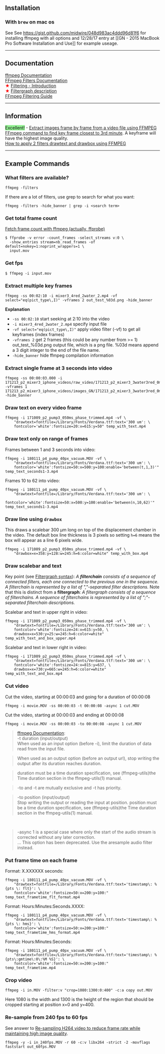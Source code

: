 ## Installation

### With `brew` on mac os

See See https://gist.github.com/midwire/048d983ac4ddd96d81f6 for installing ffmpeg with all options and 12/28/17 entry at [[GN - 2015 MacBook Pro Software Installation and Use]] for example useage.

---

## Documentation

[ffmpeg Documentation](http://www.ffmpeg.org/ffmpeg.html)  
[FFmpeg Filters Documentation](https://ffmpeg.org/ffmpeg-filters.html)  
<span style="color:red">&#x2605;</span> [Filtering - Introduction](https://ffmpeg.org/ffmpeg-filters.html#Filtering-Introduction)  
<span style="color:red">&#x2605;</span> [Filtergraph description](https://ffmpeg.org/ffmpeg-filters.html#Filtergraph-description)  
[FFmpeg Filtering Guide](https://trac.ffmpeg.org/wiki/FilteringGuide)  

---

## Information

<span style="background: lightgreen">Excellent!</span> - [Extract images frame by frame from a video file using FFMPEG](http://www.bugcodemaster.com/article/extract-images-frame-frame-video-file-using-ffmpeg)  
[FFmpeg command to find key frame closest to 3rd minute](https://superuser.com/questions/536987/ffmpeg-command-to-find-key-frame-closest-to-3rd-minute). A keyframe will have the highest image quality.  
[How to apply 2 filters drawtext and drawbox using FFMPEG](https://stackoverflow.com/questions/45000183/how-to-apply-2-filters-drawtext-and-drawbox-using-ffmpeg)  

---

## Example Commands

### What filters are available?

	ffmpeg -filters 
    
If there are a lot of filters, use grep to search for what you want:

	ffmpeg -filters -hide_banner | grep -i <search term>

### Get total frame count

[Fetch frame count with ffmpeg (actually, ffprobe)](https://stackoverflow.com/questions/2017843/fetch-frame-count-with-ffmpeg)

    $ ffprobe -v error -count_frames -select_streams v:0 \
      -show_entries stream=nb_read_frames -of default=nokey=1:noprint_wrappers=1 \
      input.mov

### Get fps

	$ ffmpeg -i input.mov
    

### Extract multiple key frames

	ffmpeg -ss 00:02:10 -i mixer3_4red_2water_2.mp4 -vf select="eq(pict_type\,I)" -vframes 2 out_test_%03d.png -hide_banner
    
**Explanation**
- `-ss 00:02:10` start seeking at 2:10 into the video
- `-i mixer3_4red_2water_2.mp4` specify input file
- `-vf select="eq(pict_type\,I)"` apply video filter (-vf) to get all keyframes (index frames)
- `-vframes 2` get 2 frames (this could be any number from >= 1)
out_test_%03d.png output file, which is a png file. %03d means append a 3 digit integer to the end of the file name.
- `-hide_banner` hide ffmpeg compilation information

### Extract single frame at 3 seconds into video

	ffmpeg -ss 00:00:03.000 -i 171213_p2_mixer3_iphone_videos/raw_video/171213_p2_mixer3_3water3red_0mix_slow.MOV -vframes 1 171213_p2_mixer3_iphone_videos/images_GN/171213_p2_mixer3_3water3red_0mix_slow.png -hide_banner

### Draw text on every video frame

	ffmpeg -i 171009_p2_pump3_050ms_phase_trimmed.mp4 -vf \
        "drawtext=fontfile=/Library/Fonts/Verdana.ttf:text='300 um': \
	    fontcolor='white':fontsize=20:x=615:y=50" temp_with_text.mp4

### Draw text only on range of frames

Frames between 1 and 3 seconds into video:

    ffmpeg -i 180111_p4_pump_40px_vacuum.MOV -vf \
        "drawtext=fontfile=/Library/Fonts/Verdana.ttf:text='300 um': \
        fontcolor='white':fontsize=50:x=500:y=100:enable='between(t,1,3)'" temp_text_seconds1-3.mp4

Frames 10 to 62 into video:

    ffmpeg -i 180111_p4_pump_40px_vacuum.MOV -vf \
        "drawtext=fontfile=/Library/Fonts/Verdana.ttf:text='300 um': \
        fontcolor='white':fontsize=50:x=500:y=100:enable='between(n,10,62)'" temp_text_seconds1-3.mp4


### Draw line using `drawbox`

This draws a scalebar 300 &mu;m long on top of the displacement chamber in the video. The default box line thickness is 3 pixels so setting `h=6` means the box will appear as a line 6 pixels wide.

	ffmpeg -i 171009_p2_pump3_050ms_phase_trimmed.mp4 -vf \ 
    	"drawbox=x=358:y=128:w=245:h=6:color=white" temp_with_box.mp4
        
        
### Draw scalebar and text

Key point (see [Filtergraph syntax](https://ffmpeg.org/ffmpeg-filters.html#Filtergraph-syntax-1)): *A **filterchain** consists of a sequence of connected filters, each one connected to the previous one in the sequence. A filterchain is represented by a list of ","-separated filter descriptions.* Note that this is distinct from a **filtergraph**: *A filtergraph consists of a sequence of filterchains. A sequence of filterchains is represented by a list of ";"-separated filterchain descriptions.*

Scalebar and text in upper right in video:

	ffmpeg -i 171009_p2_pump3_050ms_phase_trimmed.mp4 -vf \
    	"drawtext=fontfile=/Library/Fonts/Verdana.ttf:text='300 um': \
    	fontcolor='white':fontsize=24:x=615:y=50, \
    	drawbox=x=530:y=25:w=245:h=6:color=white" temp_with_text_and_box_upper.mp4

Scalebar and text in lower right in video:

    ffmpeg -i 171009_p2_pump3_050ms_phase_trimmed.mp4 -vf \
        "drawtext=fontfile=/Library/Fonts/Verdana.ttf:text='300 um': \
        fontcolor='white':fontsize=24:x=815:y=637, \
        drawbox=x=730:y=665:w=245:h=6:color=white" temp_with_text_and_box.mp4
        
### Cut video

Cut the video, starting at 00:00:03 and going for a duration of 00:00:08

	ffmpeg -i movie.MOV -ss 00:00:03 -t 00:00:08 -async 1 cut.MOV

Cut the video, starting at 00:00:03 and ending at 00:00:08

	ffmpeg -i movie.MOV -ss 00:00:03 -to 00:00:08 -async 1 cut.MOV

> [ffmpeg Documentation](https://ffmpeg.org/ffmpeg.html):  
> -t duration (input/output)  
>When used as an input option (before -i), limit the duration of data read from the input file.

>When used as an output option (before an output url), stop writing the output after its duration reaches duration.

>duration must be a time duration specification, see (ffmpeg-utils)the Time duration section in the ffmpeg-utils(1) manual.

>-to and -t are mutually exclusive and -t has priority.

>-to position (input/output)  
Stop writing the output or reading the input at position. position must be a time duration specification, see (ffmpeg-utils)the Time duration section in the ffmpeg-utils(1) manual.

&nbsp;

>-async 1 is a special case where only the start of the audio stream is corrected without any later correction.  
>... This option has been deprecated. Use the aresample audio filter instead.

        
### Put frame time on each frame

Format: X.XXXXXX seconds:

	ffmpeg -i 180111_p4_pump_40px_vacuum.MOV -vf \
        "drawtext=fontfile=/Library/Fonts/Verdana.ttf:text='timestamp\: %{pts \: flt}': \
        fontcolor='white':fontsize=50:x=200:y=100:" temp_text_frametime_flt_format.mp4

Format: Hours:Minutes:Seconds.XXXX:

    ffmpeg -i 180111_p4_pump_40px_vacuum.MOV -vf \
        "drawtext=fontfile=/Library/Fonts/Verdana.ttf:text='timestamp\: %{pts \: hms}': \
        fontcolor='white':fontsize=50:x=200:y=100:" temp_text_frametime_hms_format.mp4

Format: Hours:Minutes:Seconds:

    ffmpeg -i 180111_p4_pump_40px_vacuum.MOV -vf \
        "drawtext=fontfile=/Library/Fonts/Verdana.ttf:text='timestamp\: %{pts\:gmtime\:0\:%M %S}': \
        fontcolor='white':fontsize=50:x=200:y=100:" temp_text_frametime.mp4


### Crop video

	ffmpeg -i in.MOV -filter:v "crop=1080:1300:0:400" -c:a copy out.MOV
    
 Here 1080 is the width and 1300 is the height of the region that should be cropped starting at position x=0 and y=400.
 
 
 ### Re-sample from 240 fps to 60 fps
 
 See answer to [Re-sampling H264 video to reduce frame rate while maintaining high image quality](https://stackoverflow.com/questions/11004137/re-sampling-h264-video-to-reduce-frame-rate-while-maintaining-high-image-quality).
 
 	ffmpeg -y -i in_240fps.MOV -r 60 -c:v libx264 -strict -2 -movflags faststart out_60fps.MOV
 
